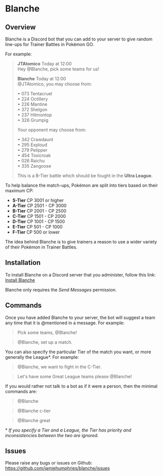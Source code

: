 # Blanche

## Overview

Blanche is a Discord bot that you can add to your server to give random line-ups for Trainer Battles in Pokémon GO.

For example:

> **JTAtomico** Today at 12:00 <br/>
> Hey @Blanche, pick some teams for us!
>
> **Blanche** Today at 12:00 <br/>
> @JTAtomico, you may choose from:
>
> ◓ 073 Tentacruel<br/>
> ◓ 224 Octillery<br/>
> ◓ 226 Mantine<br/>
> ◓ 372 Shelgon<br/>
> ◓ 237 Hitmontop<br/>
> ◓ 326 Grumpig<br/>
>
> Your opponent may choose from:<br/>
>
> ◓ 342 Crawdaunt<br/>
> ◓ 295 Exploud<br/>
> ◓ 279 Pelipper<br/>
> ◓ 454 Toxicroak<br/>
> ◓ 026 Raichu<br/>
> ◓ 335 Zangoose<br/>
>
> This is a B-Tier battle which should be fought in the **Ultra League**.<br/>

To help balance the match-ups, Pokémon are split into tiers based on their maximum CP:

* **S-Tier** CP 3001 or higher
* **A-Tier** CP 2501 - CP 3000
* **B-Tier** CP 2001 - CP 2500
* **C-Tier** CP 1501 - CP 2000
* **D-Tier** CP 1001 - CP 1500
* **E-Tier** CP 501 - CP 1000
* **F-Tier** CP 500 or lower

The idea behind Blanche is to give trainers a reason to use a wider variety of their Pokémon in Trainer Battles.

## Installation

To install Blanche on a Discord server that you administer, follow this link: [Install Blanche](https://discordapp.com/oauth2/authorize?client_id=532196601075335168&scope=bot&permissions=2048)

Blanche only requires the _Send Messages_ permission.

## Commands

Once you have added Blanche to your server, the bot will suggest a team any time that it is @mentioned in a message. For example:

> Pick some teams, @Blanche!

> @Blanche, set up a match.

You can also specify the particular Tier of the match you want, or more generally the League*. For example:

> @Blanche, we want to fight in the C-Tier.

> Let's have some Great League teams please @Blanche!

If you would rather not talk to a bot as if it were a person, then the minimal commands are:

> @Blanche

> @Blanche c-tier

> @Blanche great

\* _If you specify a Tier and a League, the Tier has priority and inconsistencies between the two are ignored._

## Issues

Please raise any bugs or issues on Github: https://github.com/jamiehumphries/blanche/issues
